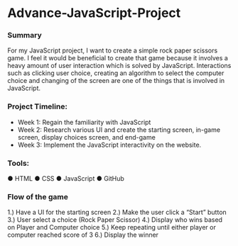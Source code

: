 # Advance-JavaScript-Project

### Summary
For my JavaScript project, I want to create a simple rock paper scissors game. I feel it would
be beneficial to create that game because it involves a heavy amount of user interaction
which is solved by JavaScript. Interactions such as clicking user choice, creating an algorithm
to select the computer choice and changing of the screen are one of the things that is
involved in JavaScript.

### Project Timeline:
* Week 1: Regain the familiarity with JavaScript
* Week 2: Research various UI and create the starting screen, in-game screen, display
choices screen, and end-game
* Week 3: Implement the JavaScript interactivity on the website.

### Tools:
● HTML
● CSS
● JavaScript
● GitHub

### Flow of the game
1.) Have a UI for the starting screen
2.) Make the user click a “Start” button
3.) User select a choice (Rock Paper Scissor)
4.) Display who wins based on Player and Computer choice
5.) Keep repeating until either player or computer reached score of 3
6.) Display the winner
